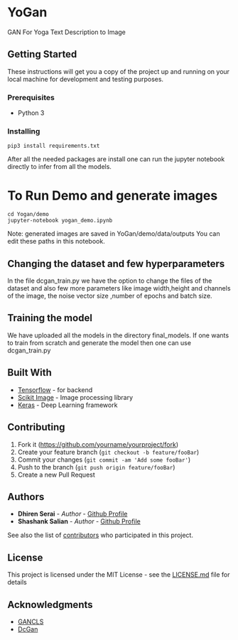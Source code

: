 # YoGan
GAN For Yoga Text Description to Image 

## Getting Started

These instructions will get you a copy of the project up and running on your local machine for development and testing purposes.

### Prerequisites

* Python 3



### Installing


```
pip3 install requirements.txt
```
After all the needed packages are install one can run the jupyter notebook directly to infer from all the models.
# To Run Demo and generate images
```
cd Yogan/demo
jupyter-notebook yogan_demo.ipynb
```

Note: generated images are saved in YoGan/demo/data/outputs 
You can edit these paths in this notebook.


## Changing the dataset and few hyperparameters

In the file dcgan_train.py we have the option to change the files of the dataset and also few more parameters like image width,height and channels of the image, the noise vector size ,number of epochs and batch size.

## Training the model
We have uploaded all the models in the directory final_models. If one wants to train from scratch and generate the model then one can use dcgan_train.py

## Built With

* [Tensorflow](https://www.tensorflow.org/) - for backend 
* [Scikit Image](https://scikit-image.org/docs/dev/api/skimage.html) - Image processing library
* [Keras](https://keras.io/) - Deep Learning framework


## Contributing

1. Fork it (<https://github.com/yourname/yourproject/fork>)
2. Create your feature branch (`git checkout -b feature/fooBar`)
3. Commit your changes (`git commit -am 'Add some fooBar'`)
4. Push to the branch (`git push origin feature/fooBar`)
5. Create a new Pull Request

## Authors

* **Dhiren Serai** - *Author* - [Github Profile](https://github.com/dhirensr)
* **Shashank Salian** - *Author* - [Github Profile](https://github.com/dhirensr)


See also the list of [contributors](https://github.com/your/project/contributors) who participated in this project.

## License

This project is licensed under the MIT License - see the [LICENSE.md](LICENSE.md) file for details

## Acknowledgments

* [GANCLS](https://medium.com/datadriveninvestor/text-to-image-synthesis-6e5de1bf86ec)
* [DcGan](https://medium.com/datadriveninvestor/deep-convolutional-generative-adversarial-networks-dcgans-3176238b5a3d)
